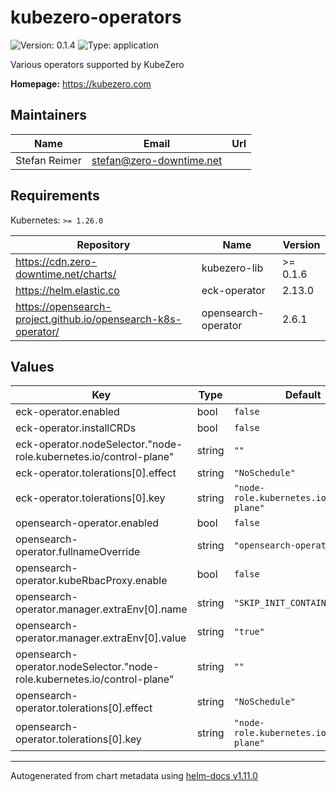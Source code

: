 # kubezero-operators

![Version: 0.1.4](https://img.shields.io/badge/Version-0.1.4-informational?style=flat-square) ![Type: application](https://img.shields.io/badge/Type-application-informational?style=flat-square)

Various operators supported by KubeZero

**Homepage:** <https://kubezero.com>

## Maintainers

| Name | Email | Url |
| ---- | ------ | --- |
| Stefan Reimer | <stefan@zero-downtime.net> |  |

## Requirements

Kubernetes: `>= 1.26.0`

| Repository | Name | Version |
|------------|------|---------|
| https://cdn.zero-downtime.net/charts/ | kubezero-lib | >= 0.1.6 |
| https://helm.elastic.co | eck-operator | 2.13.0 |
| https://opensearch-project.github.io/opensearch-k8s-operator/ | opensearch-operator | 2.6.1 |

## Values

| Key | Type | Default | Description |
|-----|------|---------|-------------|
| eck-operator.enabled | bool | `false` |  |
| eck-operator.installCRDs | bool | `false` |  |
| eck-operator.nodeSelector."node-role.kubernetes.io/control-plane" | string | `""` |  |
| eck-operator.tolerations[0].effect | string | `"NoSchedule"` |  |
| eck-operator.tolerations[0].key | string | `"node-role.kubernetes.io/control-plane"` |  |
| opensearch-operator.enabled | bool | `false` |  |
| opensearch-operator.fullnameOverride | string | `"opensearch-operator"` |  |
| opensearch-operator.kubeRbacProxy.enable | bool | `false` |  |
| opensearch-operator.manager.extraEnv[0].name | string | `"SKIP_INIT_CONTAINER"` |  |
| opensearch-operator.manager.extraEnv[0].value | string | `"true"` |  |
| opensearch-operator.nodeSelector."node-role.kubernetes.io/control-plane" | string | `""` |  |
| opensearch-operator.tolerations[0].effect | string | `"NoSchedule"` |  |
| opensearch-operator.tolerations[0].key | string | `"node-role.kubernetes.io/control-plane"` |  |

----------------------------------------------
Autogenerated from chart metadata using [helm-docs v1.11.0](https://github.com/norwoodj/helm-docs/releases/v1.11.0)
